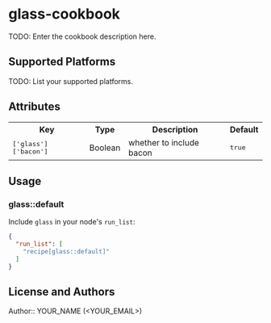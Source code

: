 # glass-cookbook

TODO: Enter the cookbook description here.

## Supported Platforms

TODO: List your supported platforms.

## Attributes

<table>
  <tr>
    <th>Key</th>
    <th>Type</th>
    <th>Description</th>
    <th>Default</th>
  </tr>
  <tr>
    <td><tt>['glass']['bacon']</tt></td>
    <td>Boolean</td>
    <td>whether to include bacon</td>
    <td><tt>true</tt></td>
  </tr>
</table>

## Usage

### glass::default

Include `glass` in your node's `run_list`:

```json
{
  "run_list": [
    "recipe[glass::default]"
  ]
}
```

## License and Authors

Author:: YOUR_NAME (<YOUR_EMAIL>)
